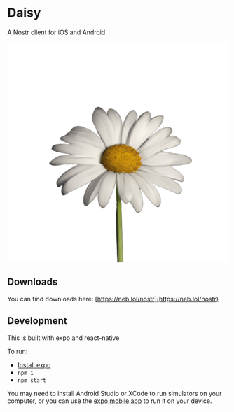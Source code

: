 # Daisy

A Nostr client for iOS and Android

![image of Daisy in iOS](/assets/adaptive-icon.png)

## Downloads

You can find downloads here: [https://neb.lol/nostr](https://neb.lol/nostr)

## Development

This is built with expo and react-native

To run:

- [Install expo](https://docs.expo.dev/get-started/installation/)
- `npm i`
- `npm start`

You may need to install Android Studio or XCode to run simulators on your computer, or you can use the [expo mobile app](https://expo.dev/client) to run it on your device.
